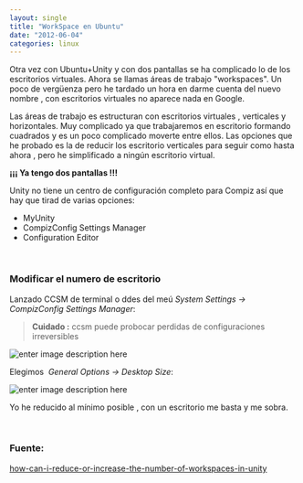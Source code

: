 ```yaml
---
layout: single
title: "WorkSpace en Ubuntu"
date: "2012-06-04"
categories: linux
---
```


Otra vez con Ubuntu+Unity y con dos pantallas se ha complicado lo de los escritorios virtuales. Ahora se llamas áreas de trabajo "workspaces". Un poco de vergüenza pero he tardado un hora en darme cuenta del nuevo nombre , con escritorios virtuales no aparece nada en Google.

Las áreas de trabajo es estructuran con escritorios virtuales , verticales y horizontales. Muy complicado ya que trabajaremos en escritorio formando cuadrados y es un poco complicado moverte entre ellos. Las opciones que he probado es la de reducir los escritorio verticales para seguir como hasta ahora , pero he simplificado a ningún escritorio virtual.

**¡¡¡ Ya tengo dos pantallas !!!**

Unity no tiene un centro de configuración completo para Compiz así que hay que tirad de varias opciones:

- MyUnity
- CompizConfig Settings Manager
- Configuration Editor

 

### Modificar el numero de escritorio

Lanzado CCSM de terminal o ddes del meú _System Settings -> CompizConfig Settings Manager_:

> **Cuidado :** ccsm puede probocar perdidas de configuraciones irreversibles

![enter image description here](images/MSC0W.png)

Elegimos  _General Options -> Desktop Size_:

![enter image description here](images/M25hA.png)

Yo he reducido al mínimo posible , con un escritorio me basta y me sobra.

 

### Fuente:

[how-can-i-reduce-or-increase-the-number-of-workspaces-in-unity](https://askubuntu.com/questions/34572/how-can-i-reduce-or-increase-the-number-of-workspaces-in-unity "how-can-i-reduce-or-increase-the-number-of-workspaces-in-unity")
